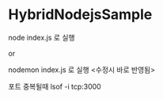 # HybridNodejsSample

node index.js 로 실행

or 

nodemon index.js 로 실행 <수정시 바로 반영됨>

포트 중복될때 
lsof -i tcp:3000
